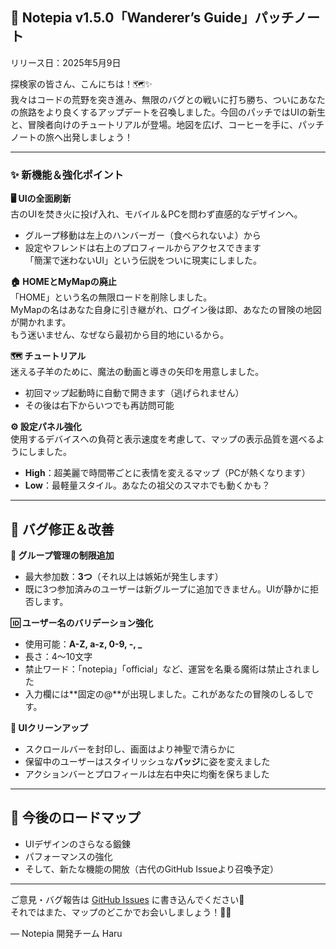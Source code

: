 ## 🧭 Notepia v1.5.0「Wanderer’s Guide」パッチノート

リリース日：2025年5月9日

探検家の皆さん、こんにちは！🗺✨  
我々はコードの荒野を突き進み、無限のバグとの戦いに打ち勝ち、ついにあなたの旅路をより良くするアップデートを召喚しました。今回のパッチではUIの新生と、冒険者向けのチュートリアルが登場。地図を広げ、コーヒーを手に、パッチノートの旅へ出発しましょう！

---

### ✨ 新機能＆強化ポイント

**🖥 UIの全面刷新**  
古のUIを焚き火に投げ入れ、モバイル＆PCを問わず直感的なデザインへ。  
- グループ移動は左上のハンバーガー（食べられないよ）から  
- 設定やフレンドは右上のプロフィールからアクセスできます  
「簡潔で迷わないUI」という伝説をついに現実にしました。

**🏠 HOMEとMyMapの廃止**  
「HOME」という名の無限ロードを削除しました。  
MyMapの名はあなた自身に引き継がれ、ログイン後は即、あなたの冒険の地図が開かれます。  
もう迷いません、なぜなら最初から目的地にいるから。

**🗺️ チュートリアル**  
迷える子羊のために、魔法の動画と導きの矢印を用意しました。  
- 初回マップ起動時に自動で開きます（逃げられません）  
- その後は右下からいつでも再訪問可能  

**⚙️ 設定パネル強化**  
使用するデバイスへの負荷と表示速度を考慮して、マップの表示品質を選べるようにしました。
- **High**：超美麗で時間帯ごとに表情を変えるマップ（PCが熱くなります）  
- **Low**：最軽量スタイル。あなたの祖父のスマホでも動くかも？  

---

## 🔧 バグ修正＆改善

**👥 グループ管理の制限追加**  
- 最大参加数：**3つ**（それ以上は嫉妬が発生します）  
- 既に3つ参加済みのユーザーは新グループに追加できません。UIが静かに拒否します。  

**🆔 ユーザー名のバリデーション強化**  
- 使用可能：**A-Z, a-z, 0-9, -, _**
- 長さ：4～10文字  
- 禁止ワード：「notepia」「official」など、運営を名乗る魔術は禁止されました  
- 入力欄には**固定の@**が出現しました。これがあなたの冒険のしるしです。

**🧼 UIクリーンアップ**  
- スクロールバーを封印し、画面はより神聖で清らかに  
- 保留中のユーザーはスタイリッシュな**バッジ**に姿を変えました
- アクションバーとプロフィールは左右中央に均衡を保ちました

---

## 🧳 今後のロードマップ

- UIデザインのさらなる鍛錬  
- パフォーマンスの強化  
- そして、新たな機能の開放（古代のGitHub Issueより召喚予定）

---

ご意見・バグ報告は [GitHub Issues](https://github.com/Hal-93/Notepia/issues) に書き込んでください📝  
それではまた、マップのどこかでお会いしましょう！🌿🚀

— Notepia 開発チーム Haru